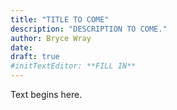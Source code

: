 ```yaml
---
title: "TITLE TO COME"
description: "DESCRIPTION TO COME."
author: Bryce Wray
date:
draft: true
#initTextEditor: **FILL IN**
---
```


Text begins here.
